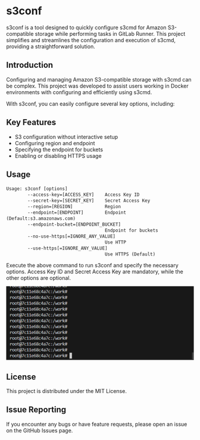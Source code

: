 # s3conf

s3conf is a tool designed to quickly configure s3cmd for Amazon S3-compatible storage while performing tasks in GitLab Runner. This project simplifies and streamlines the configuration and execution of s3cmd, providing a straightforward solution.

## Introduction

Configuring and managing Amazon S3-compatible storage with s3cmd can be complex. This project was developed to assist users working in Docker environments with configuring and efficiently using s3cmd.

With s3conf, you can easily configure several key options, including:

## Key Features

- S3 configuration without interactive setup
- Configuring region and endpoint
- Specifying the endpoint for buckets
- Enabling or disabling HTTPS usage

## Usage

```
Usage: s3conf [options]
        --access-key=[ACCESS_KEY]    Access Key ID
        --secret-key=[SECRET_KEY]    Secret Access Key
        --region=[REGION]            Region
        --endpoint=[ENDPOINT]        Endpoint (Default:s3.amazonaws.com)
        --endpoint-bucket=[ENDPOINT_BUCKET]
                                     Endpoint for buckets
        --no-use-https[=IGNORE_ANY_VALUE]
                                     Use HTTP
        --use-https[=IGNORE_ANY_VALUE]
                                     Use HTTPS (Default)
```


Execute the above command to run s3conf and specify the necessary options. Access Key ID and Secret Access Key are mandatory, while the other options are optional.

![Usage of s3conf](https://raw.githubusercontent.com/labeldock/s3conf/main/contents/s3conf-example.gif)

## License

This project is distributed under the MIT License.

## Issue Reporting

If you encounter any bugs or have feature requests, please open an issue on the GitHub Issues page.


